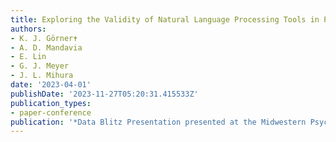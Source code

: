```yaml
---
title: Exploring the Validity of Natural Language Processing Tools in Psychosis Assessment
authors:
- K. J. Görner✝
- A. D. Mandavia
- E. Lin
- G. J. Meyer
- J. L. Mihura
date: '2023-04-01'
publishDate: '2023-11-27T05:20:31.415533Z'
publication_types:
- paper-conference
publication: '*Data Blitz Presentation presented at the Midwestern Psychological Association*'
---
```

